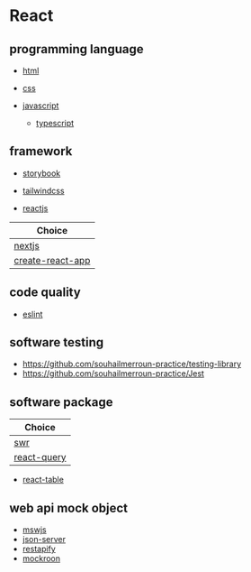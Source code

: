 # React

## programming language

* [html](https://github.com/souhailmerroun-practice/html)

* [css](https://github.com/souhailmerroun-practice/css)

* [javascript](https://github.com/souhailmerroun-practice/javascript)
  * [typescript](https://github.com/souhailmerroun-practice/typescript)

## framework

* [storybook](https://github.com/souhailmerroun-practice/storybook)

* [tailwindcss](https://github.com/souhailmerroun-practice/tailwindcss) 

* [reactjs](https://github.com/souhailmerroun-practice/reactjs)

| Choice |
| ----------- |
| [nextjs](https://github.com/souhailmerroun-practice/nextjs) |
| [create-react-app](https://github.com/souhailmerroun-practice/create-react-app) |

## code quality

* [eslint](https://github.com/souhailmerroun-practice/eslint)

## software testing

* https://github.com/souhailmerroun-practice/testing-library
* https://github.com/souhailmerroun-practice/Jest

## software package

| Choice |
| ----------- |
| [swr](https://github.com/souhailmerroun-practice/swr) |
| [react-query](https://github.com/souhailmerroun-practice/react-query) |

* [react-table](https://github.com/souhailmerroun-practice/react-table)

## web api mock object

* [mswjs](https://github.com/souhailmerroun-practice/mswjs)
* [json-server](https://github.com/souhailmerroun-practice/json-server)
* [restapify](https://github.com/souhailmerroun-practice/restapify)
* [mockroon](https://github.com/souhailmerroun-practice/mockoon)
